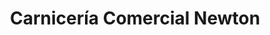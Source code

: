 ---
title: "Carnicería Comercial Newton"
url: /caracas/carniceria-comercial-newton/
shop: Metzgerei
---